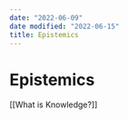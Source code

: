 ```yaml
---
date: "2022-06-09"
date modified: "2022-06-15"
title: Epistemics
---
```


# Epistemics
[[What is Knowledge?]]
